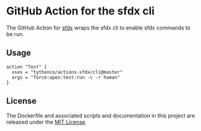 # GitHub Action for the sfdx cli

The GitHub Action for [sfdx](https://docker.com/) wraps the sfdx cli to enable sfdx commands to be run.

## Usage

```
action "Test" {
  uses = "tythonco/actions-sfdx/cli@master"
  args = "force:apex:test:run -c -r human"
}
```

## License

The Dockerfile and associated scripts and documentation in this project are released under the [MIT License](LICENSE.md).
